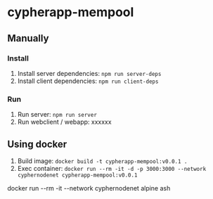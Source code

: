 
# cypherapp-mempool

## Manually
### Install

1. Install server dependencies: ```npm run server-deps```
2. Install client dependencies: ```npm run client-deps```

### Run

1. Run server: ```npm run server```
2. Run webclient / webapp: xxxxxx

## Using docker

1. Build image: ```docker build -t cypherapp-mempool:v0.0.1 .```
2. Exec container: ```docker run --rm -it -d -p 3000:3000 --network cyphernodenet cypherapp-mempool:v0.0.1```


docker run --rm -it --network cyphernodenet alpine ash
